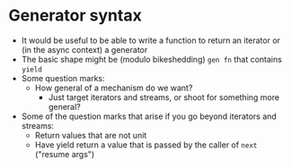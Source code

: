 # Generator syntax

* It would be useful to be able to write a function to return an iterator or (in the async context) a generator
* The basic shape might be (modulo bikeshedding) `gen fn` that contains `yield`
* Some question marks:
    * How general of a mechanism do we want?
        * Just target iterators and streams, or shoot for something more general?
* Some of the question marks that arise if you go beyond iterators and streams:
    * Return values that are not unit
    * Have yield return a value that is passed by the caller of `next` ("resume args")